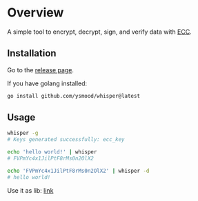 <!-- markdownlint-disable MD010 -->

# Overview

A simple tool to encrypt, decrypt, sign, and verify data with [ECC](https://en.wikipedia.org/wiki/Elliptic-curve_cryptography).

## Installation

Go to the [release page](https://github.com/ysmood/whisper/releases).

If you have golang installed:

```bash
go install github.com/ysmood/whisper@latest
```

## Usage

```bash
whisper -g
# Keys generated successfully: ecc_key

echo 'hello world!' | whisper
# FVPmYc4x1JilPtF8rMs0n2OlX2

echo 'FVPmYc4x1JilPtF8rMs0n2OlX2' | whisper -d
# hello world!
```

Use it as lib: [link](https://pkg.go.dev/github.com/ysmood/whisper)
